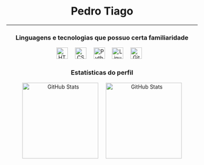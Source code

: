 <div align="center">

# Pedro Tiago
---

### Linguagens e tecnologias que possuo certa familiaridade

<p>
  <img 
      alt="HTML"
      title="HTML" 
      width="30px" 
      style="margin-right: 15px;" 
      src="https://cdn.jsdelivr.net/gh/devicons/devicon@latest/icons/html5/html5-original.svg" 
  />
  <img 
      alt="CSS" 
      title="CSS"
      width="30px" 
      style="margin-right: 15px;" 
      src="https://cdn.jsdelivr.net/gh/devicons/devicon@latest/icons/css3/css3-original.svg" 
  />
  <img 
      alt="Python" 
      title="Python"
      width="30px" 
      style="margin-right: 15px;" 
      src="https://cdn.jsdelivr.net/gh/devicons/devicon@latest/icons/python/python-original.svg" 
  />
  <img 
      alt="Linux"
      title="Linux" 
      width="30px" 
      style="margin-right: 15px;" 
      src="https://cdn.jsdelivr.net/gh/devicons/devicon@latest/icons/linux/linux-original.svg" 
  />
  <img 
      alt="Git"
      title="Git" 
      width="30px" 
      style="margin-right: 15px;" 
      src="https://cdn.jsdelivr.net/gh/devicons/devicon@latest/icons/git/git-original.svg" 
  />
</p>

### Estatísticas do perfil

<div style="display: flex; justify-content: center; gap: 20px;">
  <img 
      alt="GitHub Stats" 
      height="200" 
      src="https://github-readme-stats.vercel.app/api?username=PedroTiago23&show_icons=true&theme=tokyonight&include_all_commits=true&locale=pt-br" 
  />
  <img 
      alt="GitHub Stats" 
      height="200" 
      src="https://github-readme-stats.vercel.app/api/top-langs/?username=PedroTiago23&theme=tokyonight&layout=compact&custom_title=Tecnologias&langs_count=9" 
  />
</div>

</div>

